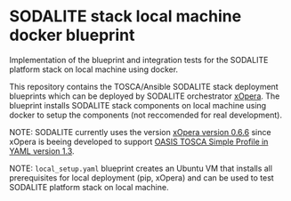 # SODALITE stack local machine docker blueprint
Implementation of the blueprint and integration tests for the SODALITE platform stack on local machine using docker.

This repository contains the TOSCA/Ansible SODALITE stack deployment blueprints which can be deployed by SODALITE orchestrator [xOpera](https://github.com/xlab-si/xopera-opera). The blueprint installs SODALITE stack components on local machine using docker to setup the components (not reccomended for real development).

NOTE: SODALITE currently uses the version [xOpera version 0.6.6](https://pypi.org/project/opera/0.6.6/) since xOpera is beeing developed to support [OASIS TOSCA Simple Profile in YAML version 1.3](https://www.oasis-open.org/news/announcements/tosca-simple-profile-in-yaml-v1-3-oasis-standard-published).

NOTE: `local_setup.yaml` blueprint creates an Ubuntu VM that installs all prerequisites for local deployment (pip, xOpera) and can be used to test SODALITE platform stack on local machine.
